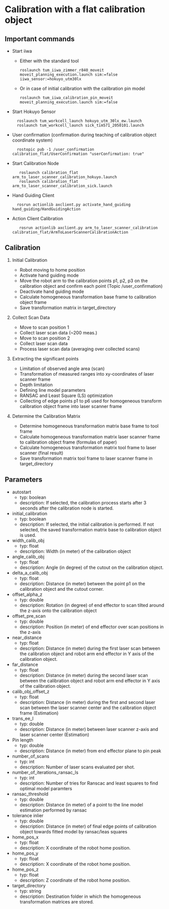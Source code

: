 # Calibration with a flat calibration object

## Important commands
- Start iiwa
    - Either with the standard tool

          roslaunch tum_iiwa_zimmer_r840_moveit moveit_planning_execution.launch sim:=false iiwa_sensor:=hokuyo_utm30lx

    - Or in case of initial calibration with the calibration pin model
        
          roslaunch tum_iiwa_calibration_pin_moveit moveit_planning_execution.launch sim:=false

- Start Hokuyo Sensor

        roslaunch tum_workcell_launch hokuyo_utm_30lx_ew.launch
        roslaunch tum_workcell_launch sick_tim571_2050101.launch

- User confirmation (confirmation during teaching of calibration object coordinate system)

        rostopic pub -1 /user_confirmation calibration_flat/UserConfirmation "userConfirmation: true"
        
- Start Calibration Node
        
         roslaunch calibration_flat arm_to_laser_scanner_calibration_hokuyo.launch
         roslaunch calibration_flat arm_to_laser_scanner_calibration_sick.launch
         
- Hand Guiding Client

        rosrun actionlib axclient.py activate_hand_guiding hand_guiding/HandGuidingAction

- Action Client Calibration

         rosrun actionlib axclient.py arm_to_laser_scanner_calibration calibration_flat/ArmToLaserScannerCalibrationAction


## Calibration

1. Initial Calibration
    * Robot moving to home position
    * Activate hand guiding mode
    * Move the robot arm to the calibration points p1, p2, p3 on the calibration object and confirm each point (Topic /user_confirmation)
    * Deactivate hand guiding mode
    * Calculate homogeneous transformation base frame to calibration object frame
    * Save transformation matrix in target_directory  
   
2. Collect Scan Data
    * Move to scan position 1
    * Collect laser scan data (~200 meas.)
    * Move to scan position 2
    * Collect laser scan data
    * Process laser scan data (averaging over collected scans)
    
3. Extracting the significant points
    * Limitation of observed angle area (scan)
    * Transformation of measured ranges into xy-coordinates of laser scanner frame
    * Depth limitation
    * Defining line model parameters
    * RANSAC and Least Square (LS) optimization
    * Collecting of edge points p1 to p6 used for homogeneous transform calibration object frame into laser scanner frame

4. Determine the Calibration Matrix
    * Determine homogeneous transformation matrix base frame to tool frame
    * Calculate homogeneous transformation matrix laser scanner frame to calibration object frame (formulas of paper)
    * Calculate homogeneous transformation matrix tool frame to laser scanner (final result)
    * Save transformation matrix tool frame to laser scanner frame in target_directory


## Parameters

- autostart
    - typ: boolean
    - description: If selected, the calibration process starts after 3 seconds after the calibration node is started.
- initial_calibration
    - typ: boolean 
    - description: If selected, the initial calibration is performed. If not selected, the saved transformation matrix base to calibration object is used.
- width_calib_obj
    - typ: float
    - description: Width (in meter) of the calibration object
- angle_calib_obj
    - typ: float
    - description: Angle (in degree) of the cutout on the calibration object.
- delta_a_calib_obj
    - typ: float
    - description: Distance (in meter) between the point p1 on the calibration object and the cutout corner.
- offset_alpha_z
    - typ: double
    - description: Rotation (in degree) of end effector to scan tilted around the z-axis onto the calibration object
- offset_pre_scan
    - typ: double
    - description: Position (in meter) of end effector over scan positions in the z-axis
- near_distance
    - typ: float
    - description: Distance (in meter) during the first laser scan between the calibration object and robot arm end effector in Y axis of the calibration object.
- far_distance
    - typ: float
    - description: Distance (in meter) during the second laser scan between the calibration object and robot arm end effector in Y axis of the calibration object.
- calib_obj_offset_z
    - typ: float
    - description: Distance (in meter) during the first and second laser scan between the laser scanner center and the calibration object frame (Estimation)
- trans_ee_l
    - typ: double
    - description: Distance (in meter) between laser scanner z-axis and laser scanner center (Estimation)
- Pin length
    - typ: double
    - description: Distance (in meter) from end effector plane to pin peak
- number_of_scans
    - typ: int
    - description: Number of laser scans evaluated per shot.
- number_of_iterations_ransac_ls
    - typ: int
    - description: Number of tries for Ranscac and least squares to find optimal model paramters
- ransac_threshold
    - typ: double
    - description: Distance (in meter) of a point to the line model estimation performed by ransac
- tolerance inlier
    - typ: double
    - description: Distance (in meter) of final edge points of calibration object towards fitted model by ransac/leas squares
- home_pos_x
    - typ: float
    - description: X coordinate of the robot home position.
- home_pos_y
    - typ: float
    - description: X coordinate of the robot home position.
- home_pos_z
    - typ: float
    - description: Z coordinate of the robot home position.
- target_directory
    - typ: string
    - description: Destination folder in which the homogeneous transformation matrices are stored.